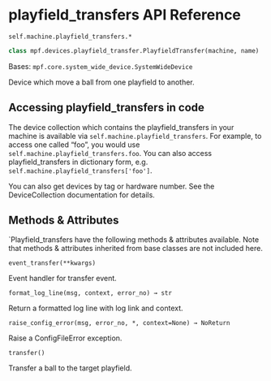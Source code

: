 # playfield_transfers API Reference

`self.machine.playfield_transfers.*`

``` python
class mpf.devices.playfield_transfer.PlayfieldTransfer(machine, name)
```

Bases: `mpf.core.system_wide_device.SystemWideDevice`

Device which move a ball from one playfield to another.

## Accessing playfield_transfers in code

The device collection which contains the playfield_transfers in your machine is available via `self.machine.playfield_transfers`. For example, to access one called “foo”, you would use `self.machine.playfield_transfers.foo`. You can also access playfield_transfers in dictionary form, e.g. `self.machine.playfield_transfers['foo']`.

You can also get devices by tag or hardware number. See the DeviceCollection documentation for details.

## Methods & Attributes

`Playfield_transfers have the following methods & attributes available. Note that methods & attributes inherited from base classes are not included here.

`event_transfer(**kwargs)`

Event handler for transfer event.

`format_log_line(msg, context, error_no) → str`

Return a formatted log line with log link and context.

`raise_config_error(msg, error_no, *, context=None) → NoReturn`

Raise a ConfigFileError exception.

`transfer()`

Transfer a ball to the target playfield.
